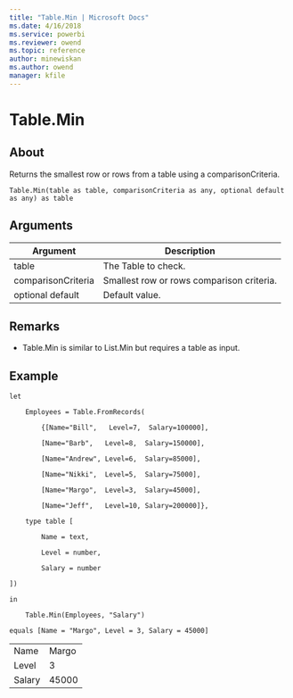 ```yaml
---
title: "Table.Min | Microsoft Docs"
ms.date: 4/16/2018
ms.service: powerbi
ms.reviewer: owend
ms.topic: reference
author: minewiskan
ms.author: owend
manager: kfile
---
```

# Table.Min

  
## About  
Returns the smallest row or rows from a table using a comparisonCriteria.  
  
```  
Table.Min(table as table, comparisonCriteria as any, optional default as any) as table  
```  
  
## Arguments  
  
|Argument|Description|  
|------------|---------------|  
|table|The Table to check.|  
|comparisonCriteria|Smallest row or rows comparison criteria.|  
|optional default|Default value.|  
  
## <a name="__toc360789713"></a>Remarks  
  
-   Table.Min is similar to List.Min but requires a table as input.  
  
## Example  
  
```  
let  
  
    Employees = Table.FromRecords(  
  
        {[Name="Bill",   Level=7,  Salary=100000],  
  
        [Name="Barb",   Level=8,  Salary=150000],  
  
        [Name="Andrew", Level=6,  Salary=85000],  
  
        [Name="Nikki",  Level=5,  Salary=75000],  
  
        [Name="Margo",  Level=3,  Salary=45000],  
  
        [Name="Jeff",   Level=10, Salary=200000]},  
  
    type table [  
  
        Name = text,  
  
        Level = number,  
  
        Salary = number  
  
])  
  
in  
  
    Table.Min(Employees, "Salary")  
  
equals [Name = "Margo", Level = 3, Salary = 45000]  
```  
  
|||  
|-|-|  
|Name|Margo|  
|Level|3|  
|Salary|45000|  
  
